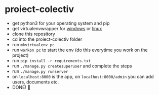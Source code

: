 # proiect-colectiv
- get python3 for your operating system and pip
- get virtualenvwrapper for [windows](https://github.com/davidmarble/virtualenvwrapper-win/) or [linux](https://virtualenvwrapper.readthedocs.io/en/latest/index.html)
- clone this repository
- cd into the proiect-colectiv folder
- run ```mkvirtualenv pc```
- run ```workon pc``` to start the env (do this everytime you work on the project)
- run ```pip install -r requirements.txt```
- run ```./manage.py createsuperuser``` and complete the steps
- run ```./manage.py runserver```
- on ```localhost:8000``` is the app, on ```localhost:8000/admin``` you can add users, documents etc.
- DONE! :tada:

